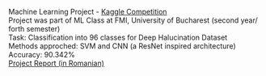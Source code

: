 Machine Learning Project - [Kaggle Competition](https://www.kaggle.com/competitions/unibuc-dhc-2023/overview) \
Project was part of ML Class at FMI, University of Bucharest (second year/ forth semester) \
Task: Classification into 96 classes for Deep Halucination Dataset \
Methods approched: SVM and CNN (a ResNet inspired architecture) \
Accuracy: 90.342% \
[Project Report (in Romanian)](/Talpalariu_Iulia_Georgiana_234_doc/Talpalariu_Iulia_Georgiana_doc.pdf)
